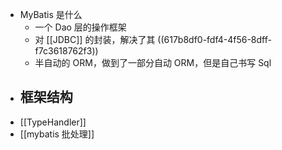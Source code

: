 - MyBatis 是什么
	- 一个 Dao 层的操作框架
	- 对 [[JDBC]] 的封装，解决了其 ((617b8df0-fdf4-4f56-8dff-f7c3618762f3))
	- 半自动的 ORM，做到了一部分自动 ORM，但是自己书写 Sql
- 框架结构
	-
- [[TypeHandler]]
- [[mybatis 批处理]]